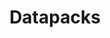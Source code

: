 ---
title: Datapacks
description: A project-type for Minecraft Java Edition. Learn more about datapacks at https://minecraft.fandom.com/wiki/Data_pack
draft: false
---